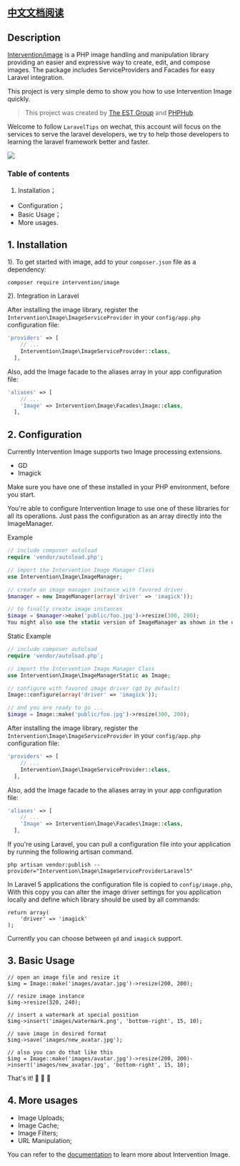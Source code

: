## [中文文档阅读](#)

## Description

[Intervention/image](https://github.com/Intervention/image) is a PHP image handling and manipulation library providing an easier and expressive way to create, edit, and compose images. The package includes ServiceProviders and Facades for easy Laravel integration.

This project is very simple demo to show you how to use Intervention Image quickly.

> This project was created by [The EST Group](http://est-group.org/) and [PHPHub](https://phphub.org/).

Welcome to follow `LaravelTips` on wechat, this account will focus on the services to serve the laravel developers, we try to help those developers to learning the laravel framework better and faster.

![](http://ww4.sinaimg.cn/large/76dc7f1bjw1f23moqj4qzj20by0bywfa.jpg)

### Table of contents

1. Installation；
* Configuration；
* Basic Usage；
* More usages.

## 1. Installation

1). To get started with image, add to your `composer.json` file as a dependency:

```
composer require intervention/image
```

2). Integration in Laravel

After installing the image library, register the `Intervention\Image\ImageServiceProvider` in your `config/app.php` configuration file:

```php
'providers' => [
    // ...
    Intervention\Image\ImageServiceProvider::class,
  ],
```

Also, add the Image facade to the aliases array in your app configuration file:

```php
'aliases' => [
    // ...
    'Image' => Intervention\Image\Facades\Image::class,
  ],
```  

## 2. Configuration

Currently Intervention Image supports two Image processing extensions.

* GD
* Imagick

Make sure you have one of these installed in your PHP environment, before you start.

You're able to configure Intervention Image to use one of these libraries for all its operations. Just pass the configuration as an array directly into the ImageManager.

Example

```php
// include composer autoload
require 'vendor/autoload.php';

// import the Intervention Image Manager Class
use Intervention\Image\ImageManager;

// create an image manager instance with favored driver
$manager = new ImageManager(array('driver' => 'imagick'));

// to finally create image instances
$image = $manager->make('public/foo.jpg')->resize(300, 200);
You might also use the static version of ImageManager as shown in the example below.
```

Static Example

```php
// include composer autoload
require 'vendor/autoload.php';

// import the Intervention Image Manager Class
use Intervention\Image\ImageManagerStatic as Image;

// configure with favored image driver (gd by default)
Image::configure(array('driver' => 'imagick'));

// and you are ready to go ...
$image = Image::make('public/foo.jpg')->resize(300, 200);
```

After installing the image library, register the `Intervention\Image\ImageServiceProvider` in your `config/app.php` configuration file:

```php
'providers' => [
    // ...
    Intervention\Image\ImageServiceProvider::class,
  ],
```

Also, add the Image facade to the aliases array in your app configuration file:

```php
'aliases' => [
    // ...
    'Image' => Intervention\Image\Facades\Image::class,
  ],

```

If you're using Laravel, you can pull a configuration file into your application by running the following artisan command.

```
php artisan vendor:publish --provider="Intervention\Image\ImageServiceProviderLaravel5"
```

In Laravel 5 applications the configuration file is copied to `config/image.php`, With this copy you can alter the image driver settings for you application locally and define which library should be used by all commands:

```
return array(
    'driver' => 'imagick'
);
```

Currently you can choose between `gd` and `imagick` support.

## 3. Basic Usage

```
// open an image file and resize it
$img = Image::make('images/avatar.jpg')->resize(200, 200);

// resize image instance
$img->resize(320, 240);

// insert a watermark at special position
$img->insert('images/watermark.png', 'bottom-right', 15, 10);

// save image in desired format
$img->save('images/new_avatar.jpg');

// also you can do that like this
$img = Image::make('images/avatar.jpg')->resize(200, 200)->insert('images/new_avatar.jpg', 'bottom-right', 15, 10);
```

That's it! :beers: :beers: :beers:

## 4. More usages

* Image Uploads;
* Image Cache;
* Image Filters;
* URL Manipulation;

You can refer to the [documentation](http://image.intervention.io/getting_started/introduction) to learn more about Intervention Image.
